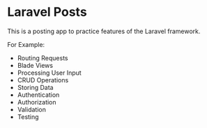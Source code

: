 # Laravel Posts

This is a posting app to practice features of the Laravel framework.

For Example:
- Routing Requests
- Blade Views
- Processing User Input
- CRUD Operations
- Storing Data
- Authentication
- Authorization
- Validation
- Testing
